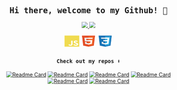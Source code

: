 <h2 align="center"><samp>Hi there, welcome to my Github! 👋</samp></h2>
<div align="center">
  <a href="https://github.com/chrleal">
  <img height="180em" src="https://github-readme-stats.vercel.app/api?username=chrleal&count_private=true&show_icons=true&theme=graywhite"/>
  <img height="180em" src="https://github-readme-stats.vercel.app/api/top-langs/?username=chrleal&layout=compact&langs_count=7&theme=graywhite&card_width=220"/>
  </a>
</div>
  
<div style="display: inline_block" align="center"><br>
  <img align="center" alt="Chr-Js" height="30" width="40" src="https://raw.githubusercontent.com/devicons/devicon/master/icons/javascript/javascript-plain.svg">
  <img align="center" alt="Chr-Html" height="30" width="40" src="https://raw.githubusercontent.com/devicons/devicon/master/icons/html5/html5-original.svg">
  <img align="center" alt="Chr-CSS" height="30" width="40" src="https://raw.githubusercontent.com/devicons/devicon/master/icons/css3/css3-original.svg">
<div>
  
##
<h4 align="center"><samp>Check out my repos ⬇️</samp></h4>
  
[![Readme Card](https://github-readme-stats.vercel.app/api/pin/?username=chrleal&theme=graywhite&repo=Tic-Tac-Toe)](https://github.com/chrleal/Tic-Tac-Toe)
[![Readme Card](https://github-readme-stats.vercel.app/api/pin/?username=chrleal&theme=graywhite&repo=Library)](https://github.com/chrleal/Library)
[![Readme Card](https://github-readme-stats.vercel.app/api/pin/?username=chrleal&theme=graywhite&repo=admin-dashboard)](https://github.com/chrleal/admin-dashboard)
[![Readme Card](https://github-readme-stats.vercel.app/api/pin/?username=chrleal&theme=graywhite&repo=sign-up-form)](https://github.com/chrleal/sign-up-form)
[![Readme Card](https://github-readme-stats.vercel.app/api/pin/?username=chrleal&theme=graywhite&repo=Calculator)](https://github.com/chrleal/Calculator)
[![Readme Card](https://github-readme-stats.vercel.app/api/pin/?username=chrleal&theme=graywhite&repo=etch-a-sketch)](https://github.com/chrleal/etch-a-sketch)
